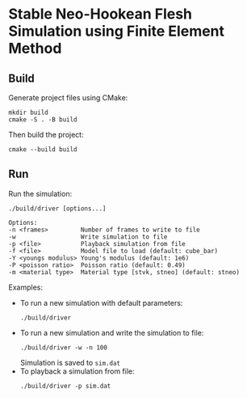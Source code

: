 # Stable Neo-Hookean Flesh Simulation using Finite Element Method

## Build

Generate project files using CMake:

    mkdir build
    cmake -S . -B build

Then build the project:

    cmake --build build

## Run

Run the simulation:

	./build/driver [options...]

    Options:
    -n <frames>         Number of frames to write to file
    -w                  Write simulation to file
    -p <file>           Playback simulation from file
    -f <file>           Model file to load (default: cube_bar)
    -Y <youngs modulus> Young's modulus (default: 1e6)
    -P <poisson ratio>  Poisson ratio (default: 0.49)
    -m <material type>  Material type [stvk, stneo] (default: stneo)

Examples:
  - To run a new simulation with default parameters:
	```
	./build/driver
	```
  - To run a new simulation and write the simulation to file:
    ```
    ./build/driver -w -n 100
    ```
    Simulation is saved to `sim.dat`
  - To playback a simulation from file:
	```
	./build/driver -p sim.dat
	```
